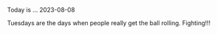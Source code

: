 Today is ...
2023-08-08

Tuesdays are the days when people really get the ball rolling. Fighting!!!
